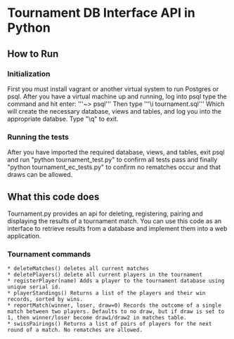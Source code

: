 # Tournament DB Interface API in Python
## How to Run

### Initialization
First you must install vagrant or another virtual system to run Postgres or psql.
After you have a virtual machine up and running, log into psql 
type the command and hit enter:
'''~> psql'''
Then type
'''\i tournament.sql''' 
Which will create the necessary database, views and tables, and log you into the appropriate databse. Type "\q" to exit.

### Running the tests
After you have imported the required database, views, and tables, exit psql and run "python tournament_test.py" to confirm all tests pass and finally "python tournament_ec_tests.py" to confirm no rematches occur and that draws can be allowed.

## What this code does
Tournament.py provides an api for deleting, registering, pairing and displaying the results of a tournament match. You can use this code as an interface to retrieve results from a database and implement them into a web application.

### Tournament commands
	* deleteMatches() deletes all current matches
	* deletePlayers() delete all current players in the tournament
	* registerPlayer(name) Adds a player to the tournament database using unique serial id.
	* playerStandings() Returns a list of the players and their win records, sorted by wins.
	* reportMatch(winner, loser, draw=0) Records the outcome of a single match between two players. Defaults to no draw, but if draw is set to 1, then winner/loser become draw1/draw2 in matches table.
	* swissPairings() Returns a list of pairs of players for the next round of a match. No rematches are allowed.

